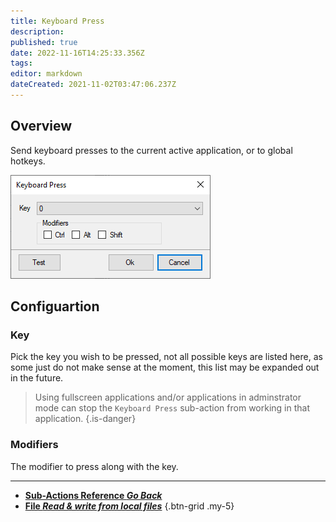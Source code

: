 ```yaml
---
title: Keyboard Press
description: 
published: true
date: 2022-11-16T14:25:33.356Z
tags: 
editor: markdown
dateCreated: 2021-11-02T03:47:06.237Z
---
```


## Overview

Send keyboard presses to the current active application, or to global hotkeys.

![sub-action-keyboard-press-001.png](/sub-action-keyboard-press-001.png)

## Configuartion
### Key
Pick the key you wish to be pressed, not all possible keys are listed here, as some just do not make sense at the moment, this list may be expanded out in the future.

> Using fullscreen applications and/or applications in adminstrator mode can stop the `Keyboard Press` sub-action from working in that application.
{.is-danger}

### Modifiers
The modifier to press along with the key.

---

- [<i class="mdi mdi-chevron-left"></i>**Sub-Actions Reference *Go Back***](/en/Sub-Actions)  
- [<i class="mdi mdi-file-code primary--text"></i>**File *Read &amp; write from local files***](/en/Sub-Actions/File)
{.btn-grid .my-5}
